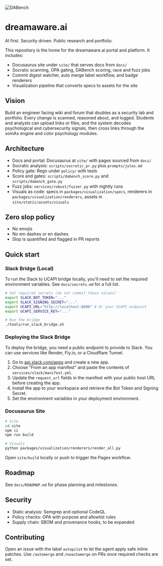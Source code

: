![DABench](assets/badges/dabench.svg)

# dreamaware.ai

AI first. Security driven. Public research and portfolio.

This repository is the home for the dreamaware.ai portal and platform. It includes:

- Docusaurus site under `site/` that serves docs from `docs/`
- Socratic scanning, OPA gating, DABench scoring, race and fuzz jobs
- Commit digest watcher, auto merge label workflow, and badge renderers
- Visualization pipeline that converts specs to assets for the site

## Vision
Build an engineer facing wiki and forum that doubles as a security lab and portfolio. Every change is scanned, reasoned about, and logged. Students and analysts can upload links or files, and the system decodes psychological and cybersecurity signals, then cross links through the somAx engine and color psychology modules.

## Architecture
- Docs and portal: Docusaurus at `site/` with pages sourced from `docs/`
- Socratic analysis: `scripts/socratic_pr.py` plus `prompts/jules.md`
- Policy gate: Rego under `policy/` with tests
- Score and gates: `scripts/dabench_score.py` and `scripts/dabench_gate.py`
- Fuzz jobs: `services/robust/fuzzer.py` with nightly runs
- Visuals as code: specs in `packages/visualization/specs`, renderers in `packages/visualization/renderers`, assets in `site/static/assets/visuals`

## Zero slop policy
- No emojis
- No em dashes or en dashes
- Slop is quantified and flagged in PR reports

## Quick start

### Slack Bridge (Local)

To run the Slack to UCAPI bridge locally, you'll need to set the required environment variables. See `docs/secrets.md` for a full list.

```bash
# Set required secrets (do not commit these values)
export SLACK_BOT_TOKEN="..."
export SLACK_SIGNING_SECRET="..."
export UCAPI_URL="http://localhost:8080" # Or your UCAPI endpoint
export UCAPI_SERVICE_KEY="..."

# Run the bridge
./tools/run_slack_bridge.sh
```

### Deploying the Slack Bridge

To deploy the bridge, you need a public endpoint to provide to Slack. You can use services like Render, Fly.io, or a Cloudflare Tunnel.

1.  Go to [api.slack.com/apps](https://api.slack.com/apps) and create a new app.
2.  Choose "From an app manifest" and paste the contents of `services/slack/manifest.yml`.
3.  Update the `request_url` fields in the manifest with your public host URL before creating the app.
4.  Install the app to your workspace and retrieve the Bot Token and Signing Secret.
5.  Set the environment variables in your deployment environment.

### Docusaurus Site

```bash
# Site
cd site
npm ci
npm run build

# Visuals
python packages/visualization/renderers/render_all.py
```

Open `site/build` locally or push to trigger the Pages workflow.

## Roadmap
See `docs/ROADMAP.md` for phase planning and milestones.

## Security
- Static analysis: Semgrep and optional CodeQL
- Policy checks: OPA with purpose and allowlist rules
- Supply chain: SBOM and provenance hooks, to be expanded

## Contributing
Open an issue with the label `autopilot` to let the agent apply safe inline patches. Use `/automerge` and `/noautomerge` on PRs once required checks are set.